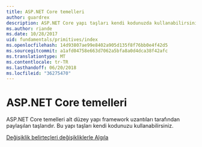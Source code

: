 ```yaml
---
title: ASP.NET Core temelleri
author: guardrex
description: ASP.NET Core yapı taşları kendi kodunuzda kullanabilirsiniz framework uzantıları tarafından paylaşılan makalelerini bulur.
ms.author: riande
ms.date: 10/28/2017
uid: fundamentals/primitives/index
ms.openlocfilehash: 14d93807ae99e8402a905d135f8f76bb0e4f42d5
ms.sourcegitcommit: a1afd04758e663d7062a5bfa8a0d4dca38f42afc
ms.translationtype: MT
ms.contentlocale: tr-TR
ms.lasthandoff: 06/20/2018
ms.locfileid: "36275470"
---
```

# <a name="primitives-in-aspnet-core"></a>ASP.NET Core temelleri

ASP.NET Core temelleri alt düzey yapı framework uzantıları tarafından paylaşılan taşlarıdır. Bu yapı taşları kendi kodunuzu kullanabilirsiniz.

[Değişiklik belirteçleri değişikliklerle Algıla](xref:fundamentals/primitives/change-tokens)
